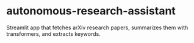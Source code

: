 # autonomous-research-assistant
Streamlit app that fetches arXiv research papers, summarizes them with transformers, and extracts keywords.
